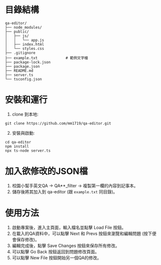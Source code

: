 # 目錄結構
```plaintext
qa-editor/
├── node_modules/
├── public/
│   ├── js/
│   │   └── app.js
│   ├── index.html
│   └── styles.css
├── .gitignore
├── example.txt             # 範例文字檔
├── package-lock.json
├── package.json
├── README.md
├── server.ts
└── tsconfig.json
```

# 安裝和運行
1. clone 到本地:
```
git clone https://github.com/mm1719/qa-editor.git
```
2. 安裝與啟動:
```
cd qa-editor
npm install
npx ts-node server.ts
```

# 加入欲修改的JSON檔
1. 校園小幫手英文QA -> QA**_filter -> 複製第一欄的內容到記事本。
2. 儲存後將其加入到 qa-editor (跟 `example.txt` 同目錄)。

# 使用方法
1. 啟動專案後，進入主頁面，輸入檔名並點擊 Load File 按鈕。
2. 在載入的QA資料中，可以點擊 Next 和 Prevs 按鈕來瀏覽和編輯問題 (按下便會保存修改)。
3. 編輯完成後，點擊 Save Changes 按鈕來保存所有修改。
4. 可以點擊 Go Back 按鈕返回到問題修改頁面。
5. 可以點擊 New File 按鈕開始另一個QA的修改。